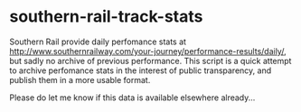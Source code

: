 # southern-rail-track-stats

Southern Rail provide daily perfomance stats at http://www.southernrailway.com/your-journey/performance-results/daily/, but sadly no archive of previous performance. This script is a quick attempt to archive perfomance stats in the interest of public transparency, and publish them in a more usable format.

Please do let me know if this data is available elsewhere already...


